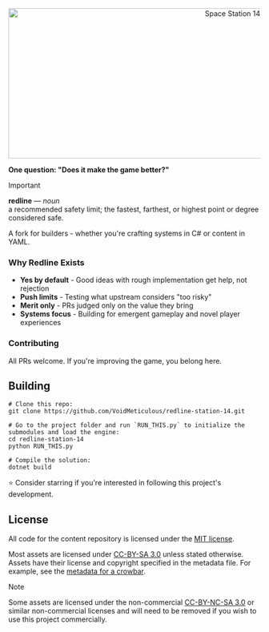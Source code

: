 <div class="header" align="center">  
<img alt="Space Station 14" width="880" height="300" src="https://raw.githubusercontent.com/space-wizards/asset-dump/de329a7898bb716b9d5ba9a0cd07f38e61f1ed05/github-logo.svg">  
</div>

**One question: "Does it make the game better?"**

> [!IMPORTANT]
> **redline** — *noun*  
> a recommended safety limit; the fastest, farthest, or highest point or degree considered safe.

A fork for builders - whether you're crafting systems in C# or content in YAML.

### Why Redline Exists
- **Yes by default** - Good ideas with rough implementation get help, not rejection
- **Push limits** - Testing what upstream considers "too risky"
- **Merit only** - PRs judged only on the value they bring
- **Systems focus** - Building for emergent gameplay and novel player experiences

### Contributing
All PRs welcome. If you're improving the game, you belong here.

## Building

```shell
# Clone this repo:
git clone https://github.com/VoidMeticulous/redline-station-14.git

# Go to the project folder and run `RUN_THIS.py` to initialize the submodules and load the engine:
cd redline-station-14
python RUN_THIS.py

# Compile the solution:
dotnet build
```

⭐ Consider starring if you're interested in following this project's development.

## License

All code for the content repository is licensed under the [MIT license](https://github.com/space-wizards/space-station-14/blob/master/LICENSE.TXT).  

Most assets are licensed under [CC-BY-SA 3.0](https://creativecommons.org/licenses/by-sa/3.0/) unless stated otherwise. Assets have their license and copyright specified in the metadata file. For example, see the [metadata for a crowbar](https://github.com/space-wizards/space-station-14/blob/master/Resources/Textures/Objects/Tools/crowbar.rsi/meta.json).  

> [!NOTE]
> Some assets are licensed under the non-commercial [CC-BY-NC-SA 3.0](https://creativecommons.org/licenses/by-nc-sa/3.0/) or similar non-commercial licenses and will need to be removed if you wish to use this project commercially.
